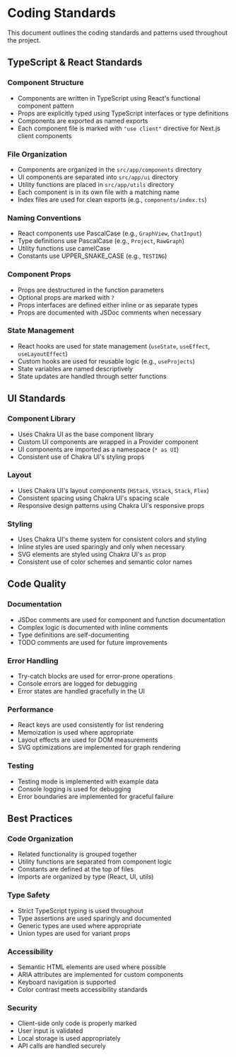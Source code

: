 # Coding Standards

This document outlines the coding standards and patterns used throughout the project.

## TypeScript & React Standards

### Component Structure

- Components are written in TypeScript using React's functional component pattern
- Props are explicitly typed using TypeScript interfaces or type definitions
- Components are exported as named exports
- Each component file is marked with `"use client"` directive for Next.js client components

### File Organization

- Components are organized in the `src/app/components` directory
- UI components are separated into `src/app/ui` directory
- Utility functions are placed in `src/app/utils` directory
- Each component is in its own file with a matching name
- Index files are used for clean exports (e.g., `components/index.ts`)

### Naming Conventions

- React components use PascalCase (e.g., `GraphView`, `ChatInput`)
- Type definitions use PascalCase (e.g., `Project`, `RawGraph`)
- Utility functions use camelCase
- Constants use UPPER_SNAKE_CASE (e.g., `TESTING`)

### Component Props

- Props are destructured in the function parameters
- Optional props are marked with `?`
- Props interfaces are defined either inline or as separate types
- Props are documented with JSDoc comments when necessary

### State Management

- React hooks are used for state management (`useState`, `useEffect`, `useLayoutEffect`)
- Custom hooks are used for reusable logic (e.g., `useProjects`)
- State variables are named descriptively
- State updates are handled through setter functions

## UI Standards

### Component Library

- Uses Chakra UI as the base component library
- Custom UI components are wrapped in a Provider component
- UI components are imported as a namespace (`* as UI`)
- Consistent use of Chakra UI's styling props

### Layout

- Uses Chakra UI's layout components (`HStack`, `VStack`, `Stack`, `Flex`)
- Consistent spacing using Chakra UI's spacing scale
- Responsive design patterns using Chakra UI's responsive props

### Styling

- Uses Chakra UI's theme system for consistent colors and styling
- Inline styles are used sparingly and only when necessary
- SVG elements are styled using Chakra UI's `as` prop
- Consistent use of color schemes and semantic color names

## Code Quality

### Documentation

- JSDoc comments are used for component and function documentation
- Complex logic is documented with inline comments
- Type definitions are self-documenting
- TODO comments are used for future improvements

### Error Handling

- Try-catch blocks are used for error-prone operations
- Console errors are logged for debugging
- Error states are handled gracefully in the UI

### Performance

- React keys are used consistently for list rendering
- Memoization is used where appropriate
- Layout effects are used for DOM measurements
- SVG optimizations are implemented for graph rendering

### Testing

- Testing mode is implemented with example data
- Console logging is used for debugging
- Error boundaries are implemented for graceful failure

## Best Practices

### Code Organization

- Related functionality is grouped together
- Utility functions are separated from component logic
- Constants are defined at the top of files
- Imports are organized by type (React, UI, utils)

### Type Safety

- Strict TypeScript typing is used throughout
- Type assertions are used sparingly and documented
- Generic types are used where appropriate
- Union types are used for variant props

### Accessibility

- Semantic HTML elements are used where possible
- ARIA attributes are implemented for custom components
- Keyboard navigation is supported
- Color contrast meets accessibility standards

### Security

- Client-side only code is properly marked
- User input is validated
- Local storage is used appropriately
- API calls are handled securely

